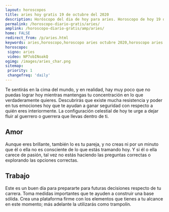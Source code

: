 ```yaml
---
layout: horoscopos
title: aries hoy gratis 19 de octubre del 2020 
description: Horóscopo del dia de hoy para aries. Horoscopo de hoy 19 de octubre del 2020. Las predicciones de amor, trabajo, vida personal gratis.
permalink: /horoscopo-diario-gratis/aries/
amplink: /horoscopo-diario-gratis/amp/aries/
home: FALSE
redirect_from: /p/aries.html
keywords: aries,horoscopo,horoscopo aries octubre 2020,horoscopo aries hoy,tarot aries octubre 2020,horoscopo aries,tarot aries hoy,horoscopo de hoy,horoscopo diario,tarot del amor,horoscopo de hoy aries,horoscopo diario del tarot, Horoscopo de hoy aries 19 de octubre del 2020,horóscopo del día,signos zodiacales 2020, el horoscopo de hoy
horoscopo:
 signo: aries
 video: NP7obINoakQ
ogimg: /images/aries_char.png
sitemap:
 priority: 1
 changefreq: 'daily'
---
```



Te sentirás en la cima del mundo, y en realidad, hay muy poco que no puedas lograr hoy mientras mantengas tu concentración en lo que verdaderamente quieres. Descubrirás que existe mucha resistencia y poder en tus emociones hoy que te ayudan a ganar seguridad con respecto a quién eres interiormente. La configuración celestial de hoy te urge a dejar fluir al guerrero o guerrera que llevas dentro de ti.

## Amor

Aunque eres brillante, también lo es tu pareja, y no creas ni por un minuto que él o ella no es consciente de lo que estás tramando hoy. Y si él o ella carece de pasión, tal vez no estás haciendo las preguntas correctas o explorando las opciones correctas.

## Trabajo

Este es un buen día para prepararte para futuras decisiones respecto de tu carrera. Toma medidas importantes que te ayuden a construir una base sólida. Crea una plataforma firme con los elementos que tienes a tu alcance en este momento; más adelante la utilizarás como trampolín.